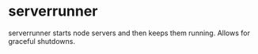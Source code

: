 serverrunner
============

serverrunner starts node servers and then keeps them running. Allows for graceful shutdowns.
